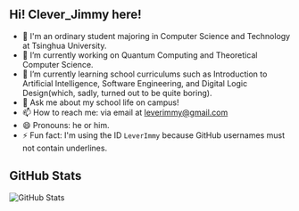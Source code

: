 ## Hi! Clever_Jimmy here!

- 👯 I'm an ordinary student majoring in Computer Science and Technology at Tsinghua University.
- 🔭 I’m currently working on Quantum Computing and Theoretical Computer Science.
- 🌱 I’m currently learning school curriculums such as Introduction to Artificial Intelligence, Software Engineering, and Digital Logic Design(which, sadly, turned out to be quite boring).
- 💬 Ask me about my school life on campus!
- 📫 How to reach me: via email at leverimmy@gmail.com
- 😄 Pronouns: he or him.
- ⚡ Fun fact: I'm using the ID `LeverImmy` because GitHub usernames must not contain underlines.

<!--
**LeverImmy/LeverImmy** is a ✨ _special_ ✨ repository because its `README.md` (this file) appears on your GitHub profile.

Here are some ideas to get you started:

- 🔭 I’m currently working on ...
- 🌱 I’m currently learning ...
- 👯 I’m looking to collaborate on ...
- 🤔 I’m looking for help with ...
- 💬 Ask me about ...
- 📫 How to reach me: ...
- 😄 Pronouns: ...
- ⚡ Fun fact: ...
-->

## GitHub Stats

![GitHub Stats](https://github-readme-stats.vercel.app/api?username=leverimmy&show_icons=true)
